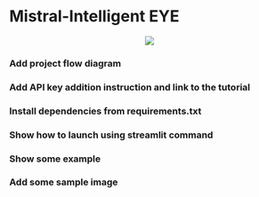 # Mistral-Intelligent EYE

<p align="center">
  <img src="https://github.com/shetumohanto/mistral/assets/53278488/5343483e-5212-44bf-bb2a-2cc25a98d424">
</p>

### Add project flow diagram
### Add API key addition instruction and link to the tutorial
### Install dependencies from requirements.txt
### Show how to launch using streamlit command
### Show some example
### Add some sample image
